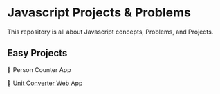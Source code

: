 # Javascript Projects & Problems

This repository is all about Javascript concepts, Problems, and Projects.

## Easy Projects
🤖 Person Counter App

🤖 [Unit Converter Web App](https://idyllic-centaur-d06c75.netlify.app/)
